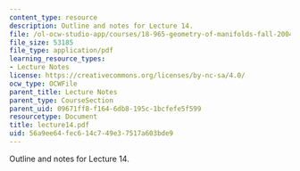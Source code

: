 ```yaml
---
content_type: resource
description: Outline and notes for Lecture 14.
file: /ol-ocw-studio-app/courses/18-965-geometry-of-manifolds-fall-2004/56a9ee64fec614c749e37517a603bde9_lecture14.pdf
file_size: 53185
file_type: application/pdf
learning_resource_types:
- Lecture Notes
license: https://creativecommons.org/licenses/by-nc-sa/4.0/
ocw_type: OCWFile
parent_title: Lecture Notes
parent_type: CourseSection
parent_uid: 09671ff8-f164-6db8-195c-1bcfefe5f599
resourcetype: Document
title: lecture14.pdf
uid: 56a9ee64-fec6-14c7-49e3-7517a603bde9
---
```

Outline and notes for Lecture 14.